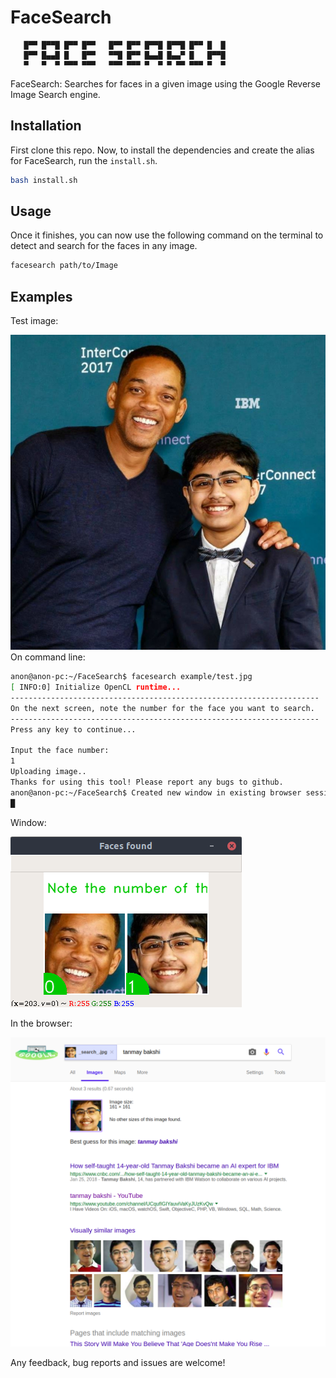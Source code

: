 # FaceSearch
       █▀▀ █▀▀█ █▀▀ █▀▀   █▀▀ █▀▀ █▀▀█ █▀▀█ █▀▀ █  █       
       █▀▀ █▄▄█ █   █▀▀   ▀▀█ █▀▀ █▄▄█ █▄▄▀ █   █▀▀█       
       ▀   ▀  ▀ ▀▀▀ ▀▀▀   ▀▀▀ ▀▀▀ ▀  ▀ ▀ ▀▀ ▀▀▀ ▀  ▀       

FaceSearch: Searches for faces in a given image using the Google Reverse Image Search engine.

## Installation
First clone this repo. Now, to install the dependencies and create the alias for FaceSearch, run the `install.sh`.
``` bash
bash install.sh
```
## Usage
Once it finishes, you can now use the following command on the terminal to detect and search for the faces in any image.
``` bash
facesearch path/to/Image
```
## Examples
Test image:

![alt text](./example/test.jpg "Test image")
On command line:
``` bash
anon@anon-pc:~/FaceSearch$ facesearch example/test.jpg
[ INFO:0] Initialize OpenCL runtime...
---------------------------------------------------------------------
On the next screen, note the number for the face you want to search.
---------------------------------------------------------------------
Press any key to continue...

Input the face number:
1
Uploading image..
Thanks for using this tool! Please report any bugs to github.
anon@anon-pc:~/FaceSearch$ Created new window in existing browser session.
█
```
Window:

![alt text](./example/test0.png "The output window")

In the browser:

![alt text](./example/test1.png "Browser output")

Any feedback, bug reports and issues are welcome!

